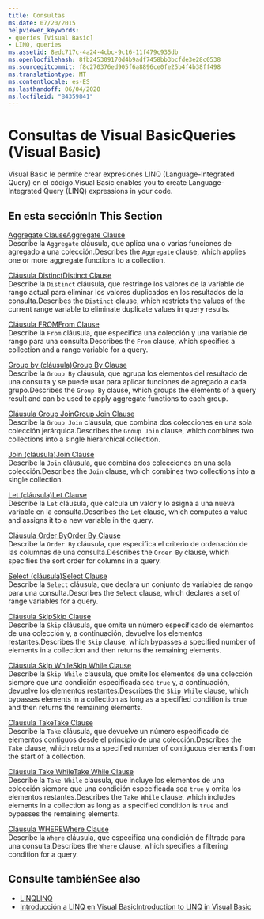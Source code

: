 ```yaml
---
title: Consultas
ms.date: 07/20/2015
helpviewer_keywords:
- queries [Visual Basic]
- LINQ, queries
ms.assetid: 8edc717c-4a24-4cbc-9c16-11f479c935db
ms.openlocfilehash: 8fb245309170d4b9adf7458bb3bcfde3e28c0538
ms.sourcegitcommit: f8c270376ed905f6a8896ce0fe25b4f4b38ff498
ms.translationtype: MT
ms.contentlocale: es-ES
ms.lasthandoff: 06/04/2020
ms.locfileid: "84359841"
---
```

# <a name="queries-visual-basic"></a><span data-ttu-id="47bf1-102">Consultas de Visual Basic</span><span class="sxs-lookup"><span data-stu-id="47bf1-102">Queries (Visual Basic)</span></span>
<span data-ttu-id="47bf1-103">Visual Basic le permite crear expresiones LINQ (Language-Integrated Query) en el código.</span><span class="sxs-lookup"><span data-stu-id="47bf1-103">Visual Basic enables you to create Language-Integrated Query (LINQ) expressions in your code.</span></span>  
  
## <a name="in-this-section"></a><span data-ttu-id="47bf1-104">En esta sección</span><span class="sxs-lookup"><span data-stu-id="47bf1-104">In This Section</span></span>  
 [<span data-ttu-id="47bf1-105">Aggregate Clause</span><span class="sxs-lookup"><span data-stu-id="47bf1-105">Aggregate Clause</span></span>](aggregate-clause.md)  
 <span data-ttu-id="47bf1-106">Describe la `Aggregate` cláusula, que aplica una o varias funciones de agregado a una colección.</span><span class="sxs-lookup"><span data-stu-id="47bf1-106">Describes the `Aggregate` clause, which applies one or more aggregate functions to a collection.</span></span>  
  
 [<span data-ttu-id="47bf1-107">Cláusula Distinct</span><span class="sxs-lookup"><span data-stu-id="47bf1-107">Distinct Clause</span></span>](distinct-clause.md)  
 <span data-ttu-id="47bf1-108">Describe la `Distinct` cláusula, que restringe los valores de la variable de rango actual para eliminar los valores duplicados en los resultados de la consulta.</span><span class="sxs-lookup"><span data-stu-id="47bf1-108">Describes the `Distinct` clause, which restricts the values of the current range variable to eliminate duplicate values in query results.</span></span>  
  
 [<span data-ttu-id="47bf1-109">Cláusula FROM</span><span class="sxs-lookup"><span data-stu-id="47bf1-109">From Clause</span></span>](from-clause.md)  
 <span data-ttu-id="47bf1-110">Describe la `From` cláusula, que especifica una colección y una variable de rango para una consulta.</span><span class="sxs-lookup"><span data-stu-id="47bf1-110">Describes the `From` clause, which specifies a collection and a range variable for a query.</span></span>  
  
 [<span data-ttu-id="47bf1-111">Group by (cláusula)</span><span class="sxs-lookup"><span data-stu-id="47bf1-111">Group By Clause</span></span>](group-by-clause.md)  
 <span data-ttu-id="47bf1-112">Describe la `Group By` cláusula, que agrupa los elementos del resultado de una consulta y se puede usar para aplicar funciones de agregado a cada grupo.</span><span class="sxs-lookup"><span data-stu-id="47bf1-112">Describes the `Group By` clause, which groups the elements of a query result and can be used to apply aggregate functions to each group.</span></span>  
  
 [<span data-ttu-id="47bf1-113">Cláusula Group Join</span><span class="sxs-lookup"><span data-stu-id="47bf1-113">Group Join Clause</span></span>](group-join-clause.md)  
 <span data-ttu-id="47bf1-114">Describe la `Group Join` cláusula, que combina dos colecciones en una sola colección jerárquica.</span><span class="sxs-lookup"><span data-stu-id="47bf1-114">Describes the `Group Join` clause, which combines two collections into a single hierarchical collection.</span></span>  
  
 [<span data-ttu-id="47bf1-115">Join (cláusula)</span><span class="sxs-lookup"><span data-stu-id="47bf1-115">Join Clause</span></span>](join-clause.md)  
 <span data-ttu-id="47bf1-116">Describe la `Join` cláusula, que combina dos colecciones en una sola colección.</span><span class="sxs-lookup"><span data-stu-id="47bf1-116">Describes the `Join` clause, which combines two collections into a single collection.</span></span>  
  
 [<span data-ttu-id="47bf1-117">Let (cláusula)</span><span class="sxs-lookup"><span data-stu-id="47bf1-117">Let Clause</span></span>](let-clause.md)  
 <span data-ttu-id="47bf1-118">Describe la `Let` cláusula, que calcula un valor y lo asigna a una nueva variable en la consulta.</span><span class="sxs-lookup"><span data-stu-id="47bf1-118">Describes the `Let` clause, which computes a value and assigns it to a new variable in the query.</span></span>  
  
 [<span data-ttu-id="47bf1-119">Cláusula Order By</span><span class="sxs-lookup"><span data-stu-id="47bf1-119">Order By Clause</span></span>](order-by-clause.md)  
 <span data-ttu-id="47bf1-120">Describe la `Order By` cláusula, que especifica el criterio de ordenación de las columnas de una consulta.</span><span class="sxs-lookup"><span data-stu-id="47bf1-120">Describes the `Order By` clause, which specifies the sort order for columns in a query.</span></span>  
  
 [<span data-ttu-id="47bf1-121">Select (cláusula)</span><span class="sxs-lookup"><span data-stu-id="47bf1-121">Select Clause</span></span>](select-clause.md)  
 <span data-ttu-id="47bf1-122">Describe la `Select` cláusula, que declara un conjunto de variables de rango para una consulta.</span><span class="sxs-lookup"><span data-stu-id="47bf1-122">Describes the `Select` clause, which declares a set of range variables for a query.</span></span>  
  
 [<span data-ttu-id="47bf1-123">Cláusula Skip</span><span class="sxs-lookup"><span data-stu-id="47bf1-123">Skip Clause</span></span>](skip-clause.md)  
 <span data-ttu-id="47bf1-124">Describe la `Skip` cláusula, que omite un número especificado de elementos de una colección y, a continuación, devuelve los elementos restantes.</span><span class="sxs-lookup"><span data-stu-id="47bf1-124">Describes the `Skip` clause, which bypasses a specified number of elements in a collection and then returns the remaining elements.</span></span>  
  
 [<span data-ttu-id="47bf1-125">Cláusula Skip While</span><span class="sxs-lookup"><span data-stu-id="47bf1-125">Skip While Clause</span></span>](skip-while-clause.md)  
 <span data-ttu-id="47bf1-126">Describe la `Skip While` cláusula, que omite los elementos de una colección siempre que una condición especificada sea `true` y, a continuación, devuelve los elementos restantes.</span><span class="sxs-lookup"><span data-stu-id="47bf1-126">Describes the `Skip While` clause, which bypasses elements in a collection as long as a specified condition is `true` and then returns the remaining elements.</span></span>  
  
 [<span data-ttu-id="47bf1-127">Cláusula Take</span><span class="sxs-lookup"><span data-stu-id="47bf1-127">Take Clause</span></span>](take-clause.md)  
 <span data-ttu-id="47bf1-128">Describe la `Take` cláusula, que devuelve un número especificado de elementos contiguos desde el principio de una colección.</span><span class="sxs-lookup"><span data-stu-id="47bf1-128">Describes the `Take` clause, which returns a specified number of contiguous elements from the start of a collection.</span></span>  
  
 [<span data-ttu-id="47bf1-129">Cláusula Take While</span><span class="sxs-lookup"><span data-stu-id="47bf1-129">Take While Clause</span></span>](take-while-clause.md)  
 <span data-ttu-id="47bf1-130">Describe la `Take While` cláusula, que incluye los elementos de una colección siempre que una condición especificada sea `true` y omita los elementos restantes.</span><span class="sxs-lookup"><span data-stu-id="47bf1-130">Describes the `Take While` clause, which includes elements in a collection as long as a specified condition is `true` and bypasses the remaining elements.</span></span>  
  
 [<span data-ttu-id="47bf1-131">Cláusula WHERE</span><span class="sxs-lookup"><span data-stu-id="47bf1-131">Where Clause</span></span>](where-clause.md)  
 <span data-ttu-id="47bf1-132">Describe la `Where` cláusula, que especifica una condición de filtrado para una consulta.</span><span class="sxs-lookup"><span data-stu-id="47bf1-132">Describes the `Where` clause, which specifies a filtering condition for a query.</span></span>  
  
## <a name="see-also"></a><span data-ttu-id="47bf1-133">Consulte también</span><span class="sxs-lookup"><span data-stu-id="47bf1-133">See also</span></span>

- [<span data-ttu-id="47bf1-134">LINQ</span><span class="sxs-lookup"><span data-stu-id="47bf1-134">LINQ</span></span>](../../programming-guide/language-features/linq/index.md)
- [<span data-ttu-id="47bf1-135">Introducción a LINQ en Visual Basic</span><span class="sxs-lookup"><span data-stu-id="47bf1-135">Introduction to LINQ in Visual Basic</span></span>](../../programming-guide/language-features/linq/introduction-to-linq.md)
